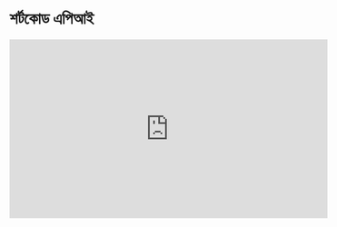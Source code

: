 # শর্টকোড এপিআই

<iframe width="560" height="315" src="https://www.youtube.com/embed/_Sxuh_M1Hbc?list=UU_RoSZdZj9ISufcsv7tbdBQ" frameborder="0" allowfullscreen></iframe>
